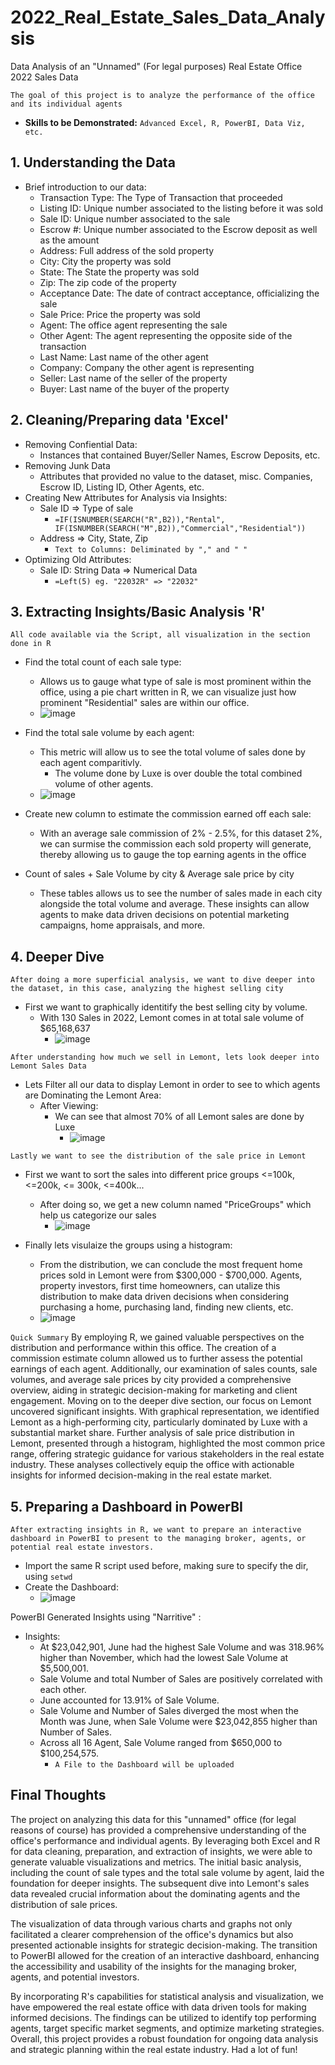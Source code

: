 # 2022_Real_Estate_Sales_Data_Analysis
Data Analysis of an "Unnamed" (For legal purposes) Real Estate Office 2022 Sales Data

```The goal of this project is to analyze the performance of the office and its individual agents```
- **Skills to be Demonstrated:** ```Advanced Excel, R, PowerBI, Data Viz, etc.```

**1. Understanding the Data**
- 
- Brief introduction to our data:
  - Transaction Type: The Type of Transaction that proceeded
  - Listing ID: Unique number associated to the listing before it was sold 
  - Sale ID: Unique number associated to the sale
  - Escrow #: Unique number associated to the Escrow deposit as well as the amount
  - Address: Full address of the sold property
  - City: City the property was sold
  - State: The State the property was sold
  - Zip: The zip code of the property
  - Acceptance Date: The date of contract acceptance, officializing the sale 
  - Sale Price: Price the property was sold
  - Agent: The office agent representing the sale 
  - Other Agent: The agent representing the opposite side of the transaction
  - Last Name: Last name of the other agent
  - Company: Company the other agent is representing 
  - Seller: Last name of the seller of the property
  - Buyer: Last name of the buyer of the property

**2. Cleaning/Preparing data** 'Excel'
-
- Removing Confiential Data:
  - Instances that contained Buyer/Seller Names, Escrow Deposits, etc.
- Removing Junk Data
  - Attributes that provided no value to the dataset, misc. Companies, Escrow ID, Listing ID, Other Agents, etc. 
- Creating New Attributes for Analysis via Insights:
  - Sale ID => Type of sale
    - ```=IF(ISNUMBER(SEARCH("R",B2)),"Rental", IF(ISNUMBER(SEARCH("M",B2)),"Commercial","Residential"))```
  - Address => City, State, Zip
    - ```Text to Columns: Deliminated by "," and " "```
- Optimizing Old Attributes:
  - Sale ID: String Data => Numerical Data
    - ```=Left(5) eg. "22032R" => "22032"```
       



**3. Extracting Insights/Basic Analysis** 'R'
-
```All code available via the Script, all visualization in the section done in R```
- Find the total count of each sale type:
  - Allows us to gauge what type of sale is most prominent within the office, using a pie chart written in R, we can visualize just how prominent "Residential" sales are within our office.
  -  ![image](https://github.com/mkowalczyk0/Real-Estate-Sales-Analysis-Proj/assets/151803531/05d529b1-3066-4ad8-b7a1-8bb004d08841)

- Find the total sale volume by each agent:
  - This metric will allow us to see the total volume of sales done by each agent comparitivly.
    - The volume done by Luxe is over double the total combined volume of other agents.
  - ![image](https://github.com/mkowalczyk0/Real-Estate-Sales-Analysis-Proj/assets/151803531/0f015aa4-09c4-448a-a50e-c672238e07f1)


- Create new column to estimate the commission earned off each sale:
  - With an average sale commission of 2% - 2.5%, for this dataset 2%, we can surmise the commission each sold property will generate, thereby allowing us to gauge the top earning agents in the office

- Count of sales + Sale Volume by city & Average sale price by city
  - These tables allows us to see the number of sales made in each city alongside the total volume and average. These insights can allow agents to make data driven decisions on potential marketing campaigns, home appraisals, and more.





**4. Deeper Dive**
-
```After doing a more superficial analysis, we want to dive deeper into the dataset, in this case, analyzing the highest selling city```

- First we want to graphically identitify the best selling city by volume.
  - With 130 Sales in 2022, Lemont comes in at total sale volume of $65,168,637
    - ![image](https://github.com/mkowalczyk0/Real-Estate-Sales-Analysis-Proj/assets/151803531/abf30545-0e04-4d7e-b426-2d8efac50b5e)

```After understanding how much we sell in Lemont, lets look deeper into Lemont Sales Data```

- Lets Filter all our data to display Lemont in order to see to which agents are Dominating the Lemont Area:
  - After Viewing:
    - We can see that almost 70% of all Lemont sales are done by Luxe
      - ![image](https://github.com/mkowalczyk0/Real-Estate-Sales-Analysis-Proj/assets/151803531/e021b1a8-eb72-46b5-a50b-11d7321f4be0)     

```Lastly we want to see the distribution of the sale price in Lemont```

- First we want to sort the sales into different price groups <=100k, <=200k, <= 300k, <=400k...
  - After doing so, we get a new column named "PriceGroups" which help us categorize our sales
    - ![image](https://github.com/mkowalczyk0/Real-Estate-Sales-Analysis-Proj/assets/151803531/12ef80f2-1298-44b6-856c-16f87e570d8b)

- Finally lets visulaize the groups using a histogram:
  - From the distribution, we can conclude the most frequent home prices sold in Lemont were from $300,000 - $700,000. Agents, property investors, first time homeowners, can utalize this distribution to make data driven decisions when considering purchasing a home, purchasing land, finding new clients, etc.
  - ![image](https://github.com/mkowalczyk0/Real-Estate-Sales-Analysis-Proj/assets/151803531/86f54988-e574-4c22-a0ba-b30bded63546)


```Quick Summary```
By employing R, we gained valuable perspectives on the distribution and performance within this office. The creation of a commission estimate column allowed us to further assess the potential earnings of each agent. Additionally, our examination of sales counts, sale volumes, and average sale prices by city provided a comprehensive overview, aiding in strategic decision-making for marketing and client engagement. Moving on to the deeper dive section, our focus on Lemont uncovered significant insights. With graphical representation, we identified Lemont as a high-performing city, particularly dominated by Luxe with a substantial market share. Further analysis of sale price distribution in Lemont, presented through a histogram, highlighted the most common price range, offering strategic guidance for various stakeholders in the real estate industry. These analyses collectively equip the office with actionable insights for informed decision-making in the real estate market.



**5. Preparing a Dashboard in PowerBI**
-

```After extracting insights in R, we want to prepare an interactive dashboard in PowerBI to present to the managing broker, agents, or potential real estate investors.``` 

- Import the same R script used before, making sure to specify the dir, using ```setwd``` 
- Create the Dashboard: 
  - ![image](https://github.com/mkowalczyk0/Real-Estate-Sales-Analysis-Proj/assets/151803531/d788bcc3-63f5-43be-bf67-ecc40a4f54f6)



PowerBI Generated Insights using "Narritive" : 
- Insights:
  - ﻿At $23,042,901, June had the highest Sale Volume and was 318.96% higher than November, which had the lowest Sale Volume at $5,500,001.
  - ﻿﻿Sale Volume and total Number of Sales are positively correlated with each other.
  - June accounted for 13.91% of Sale Volume.
  - Sale Volume and Number of Sales diverged the most when the Month was June, when Sale Volume were $23,042,855 higher than Number of Sales.
  - Across all 16 Agent, Sale Volume ranged from $650,000 to $100,254,575.
      - ﻿```A File to the Dashboard will be uploaded```

**Final Thoughts**
-

The project on analyzing this data for this "unnamed" office (for legal reasons of course) has provided a comprehensive understanding of the office's performance and individual agents. By leveraging both Excel and R for data cleaning, preparation, and extraction of insights, we were able to generate valuable visualizations and metrics. The initial basic analysis, including the count of sale types and the total sale volume by agent, laid the foundation for deeper insights. The subsequent dive into Lemont's sales data revealed crucial information about the dominating agents and the distribution of sale prices.

The visualization of data through various charts and graphs not only facilitated a clearer comprehension of the office's dynamics but also presented actionable insights for strategic decision-making. The transition to PowerBI allowed for the creation of an interactive dashboard, enhancing the accessibility and usability of the insights for the managing broker, agents, and potential investors.

By incorporating R's capabilities for statistical analysis and visualization, we have empowered the real estate office with data driven tools for making informed decisions. The findings can be utilized to identify top performing agents, target specific market segments, and optimize marketing strategies. Overall, this project provides a robust foundation for ongoing data analysis and strategic planning within the real estate industry. Had a lot of fun!








